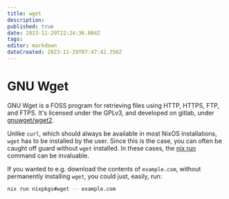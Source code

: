```yaml
---
title: wget
description: 
published: true
date: 2023-11-29T22:24:36.804Z
tags: 
editor: markdown
dateCreated: 2023-11-29T07:47:42.350Z
---
```


# GNU Wget
GNU Wget is a FOSS program for retrieving files using HTTP, HTTPS, FTP, and FTPS. It's licensed under the GPLv3, and developed on gitlab, under [gnuwget/wget2](https://gitlab.com/gnuwget/wget2).

Unlike `curl`, which should always be available in most NixOS installations, `wget` has to be installed by the user. Since this is the case, you can often be caught off guard without `wget` installed. In these cases, the [nix run](/nix/nix_run) command can be invaluable.

If you wanted to e.g. download the contents of `example.com`, without permanently installing `wget`, you could just, easily, run:

```bash
nix run nixpkgs#wget -- example.com
```
